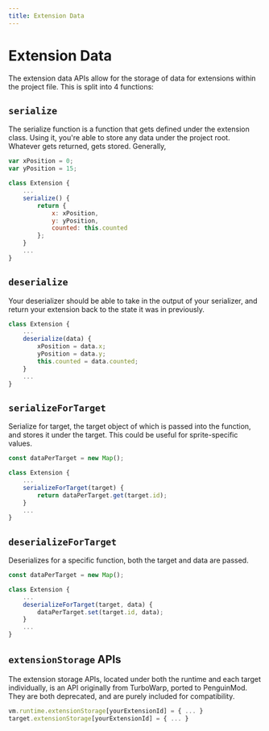```yaml
---
title: Extension Data
---
```


# Extension Data

The extension data APIs allow for the storage of data for extensions within the project file. This is split into 4 functions:

## `serialize`

The serialize function is a function that gets defined under the extension class. Using it, you're able to store any data under the project root. Whatever gets returned, gets stored. Generally, 

```js
var xPosition = 0;
var yPosition = 15;

class Extension {
    ...
    serialize() {
        return {
            x: xPosition,
            y: yPosition,
            counted: this.counted
        };
    }
    ...
}
```

## `deserialize`

Your deserializer should be able to take in the output of your serializer, and return your extension back to the state it was in previously.

```js
class Extension {
    ...
    deserialize(data) {
        xPosition = data.x;
        yPosition = data.y;
        this.counted = data.counted;
    }
    ...
}
```

## `serializeForTarget`

Serialize for target, the target object of which is passed into the function, and stores it under the target. This could be useful for sprite-specific values.

```js
const dataPerTarget = new Map();

class Extension {
    ...
    serializeForTarget(target) { 
        return dataPerTarget.get(target.id);
    }
    ...
}
```

## `deserializeForTarget`

Deserializes for a specific function, both the target and data are passed.

```js
const dataPerTarget = new Map();

class Extension {
    ...
    deserializeForTarget(target, data) { 
        dataPerTarget.set(target.id, data);
    }
    ...
}
```

## `extensionStorage` APIs

The extension storage APIs, located under both the runtime and each target individually, is an API originally from TurboWarp, ported to PenguinMod. They are both deprecated, and are purely included for compatibility.

```js
vm.runtime.extensionStorage[yourExtensionId] = { ... }
target.extensionStorage[yourExtensionId] = { ... }
```
